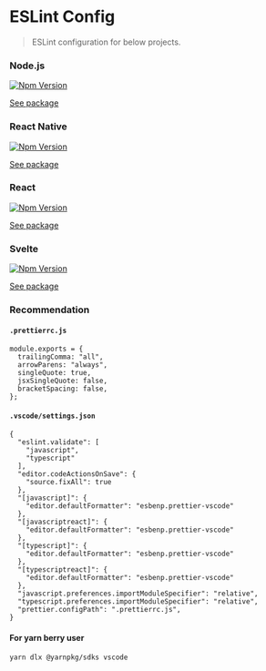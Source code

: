 # ESLint Config

> ESLint configuration for below projects.

### Node.js

[![Npm Version](http://img.shields.io/npm/v/@dooboo/eslint-config-node.svg?style=flat-square)](https://npmjs.org/package/@dooboo/eslint-config-node)

[See package](packages/node/README.md)

### React Native

[![Npm Version](http://img.shields.io/npm/v/@dooboo/eslint-config-react-native.svg?style=flat-square)](https://npmjs.org/package/@dooboo/eslint-config-react-native)

[See package](packages/react-native/README.md)

### React

[![Npm Version](http://img.shields.io/npm/v/@dooboo/eslint-config-react.svg?style=flat-square)](https://npmjs.org/package/@dooboo/eslint-config-react)

[See package](packages/react/README.md)

### Svelte

[![Npm Version](http://img.shields.io/npm/v/@dooboo/eslint-config-svelte.svg?style=flat-square)](https://npmjs.org/package/@dooboo/eslint-config-svelte)

[See package](packages/svelte/README.md)

### Recommendation

#### `.prettierrc.js`

```
module.exports = {
  trailingComma: "all",
  arrowParens: "always",
  singleQuote: true,
  jsxSingleQuote: false,
  bracketSpacing: false,
};
```

#### `.vscode/settings.json`
```
{
  "eslint.validate": [
    "javascript",
    "typescript"
  ],
  "editor.codeActionsOnSave": {
    "source.fixAll": true
  },
  "[javascript]": {
    "editor.defaultFormatter": "esbenp.prettier-vscode"
  },
  "[javascriptreact]": {
    "editor.defaultFormatter": "esbenp.prettier-vscode"
  },
  "[typescript]": {
    "editor.defaultFormatter": "esbenp.prettier-vscode"
  },
  "[typescriptreact]": {
    "editor.defaultFormatter": "esbenp.prettier-vscode"
  },
  "javascript.preferences.importModuleSpecifier": "relative",
  "typescript.preferences.importModuleSpecifier": "relative",
  "prettier.configPath": ".prettierrc.js",
}
```

#### For yarn berry user
```
yarn dlx @yarnpkg/sdks vscode
```
